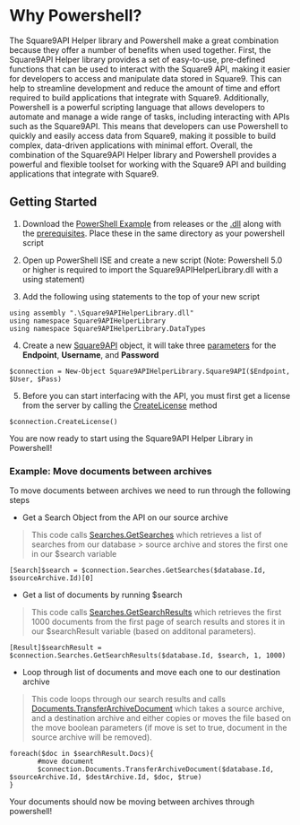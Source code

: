 
# Why Powershell?

  

The Square9API Helper library and Powershell make a great combination because they offer a number of benefits when used together. First, the Square9API Helper library provides a set of easy-to-use, pre-defined functions that can be used to interact with the Square9 API, making it easier for developers to access and manipulate data stored in Square9. This can help to streamline development and reduce the amount of time and effort required to build applications that integrate with Square9. Additionally, Powershell is a powerful scripting language that allows developers to automate and manage a wide range of tasks, including interacting with APIs such as the Square9API. This means that developers can use Powershell to quickly and easily access data from Square9, making it possible to build complex, data-driven applications with minimal effort. Overall, the combination of the Square9API Helper library and Powershell provides a powerful and flexible toolset for working with the Square9 API and building applications that integrate with Square9.

  

## Getting Started

1. Download the [PowerShell Example](https://github.com/chrisstoll1/Square9APIHelperLibrary/releases) from releases or the [.dll](https://github.com/chrisstoll1/Square9APIHelperLibrary/releases) along with the [prerequisites](https://github.com/chrisstoll1/Square9APIHelperLibrary#prerequisites). Place these in the same directory as your powershell script

2. Open up PowerShell ISE and create a new script (Note: Powershell 5.0 or higher is required to import the Square9APIHelperLibrary.dll with a using statement)

3. Add the following using statements to the top of your new script

```
using assembly ".\Square9APIHelperLibrary.dll"
using namespace Square9APIHelperLibrary
using namespace Square9APIHelperLibrary.DataTypes
```

4. Create a new [Square9API](../api/Square9APIHelperLibrary.Square9API.html) object, it will take three [parameters](../api/Square9APIHelperLibrary.Square9API.html#Square9APIHelperLibrary_Square9API__ctor_System_String_System_String_System_String_) for the **Endpoint**, **Username**, and **Password**

```
$connection = New-Object Square9APIHelperLibrary.Square9API($Endpoint, $User, $Pass)
```

5. Before you can start interfacing with the API, you must first get a license from the server by calling the [CreateLicense](../api/Square9APIHelperLibrary.Square9API.html#Square9APIHelperLibrary_Square9API_CreateLicense) method

```
$connection.CreateLicense()
```

You are now ready to start using the Square9API Helper Library in Powershell!

### Example: Move documents between archives
To move documents between archives we need to run through the following steps

 - Get a Search Object from the API on our source archive
> This code calls [Searches.GetSearches](../api/Square9APIHelperLibrary.Square9APIComponents.Searches.html#Square9APIHelperLibrary_Square9APIComponents_Searches_GetSearches_System_Int32_System_Int32_System_Int32_) which retrieves a list of searches from our database > source archive and stores the first one in our $search variable
 ```
 [Search]$search = $connection.Searches.GetSearches($database.Id, $sourceArchive.Id)[0]
 ```
 - Get a list of documents by running $search
 > This code calls [Searches.GetSearchResults](../api/Square9APIHelperLibrary.Square9APIComponents.Searches.html#Square9APIHelperLibrary_Square9APIComponents_Searches_GetSearchResults_System_Int32_Square9APIHelperLibrary_DataTypes_Search_System_Int32_System_Int32_System_Int32_System_Int32_System_Int32_) which retrieves the first 1000 documents from the first page of search results and stores it in our $searchResult variable (based on additonal parameters). 
 ```
 [Result]$searchResult = $connection.Searches.GetSearchResults($database.Id, $search, 1, 1000)
 ```
 - Loop through list of documents and move each one to our destination archive
 > This code loops through our search results and calls [Documents.TransferArchiveDocument](../api/Square9APIHelperLibrary.Square9APIComponents.Documents.html#Square9APIHelperLibrary_Square9APIComponents_Documents_TransferArchiveDocument_System_Int32_System_Int32_System_Int32_Square9APIHelperLibrary_DataTypes_Doc_System_Boolean_) which takes a source archive, and a destination archive and either copies or moves the file based on the move boolean parameters (if move is set to true, document in the source archive will be removed). 
 ```
 foreach($doc in $searchResult.Docs){
        #move document
        $connection.Documents.TransferArchiveDocument($database.Id, $sourceArchive.Id, $destArchive.Id, $doc, $true)
}
 ```

Your documents should now be moving between archives through powershell! 




